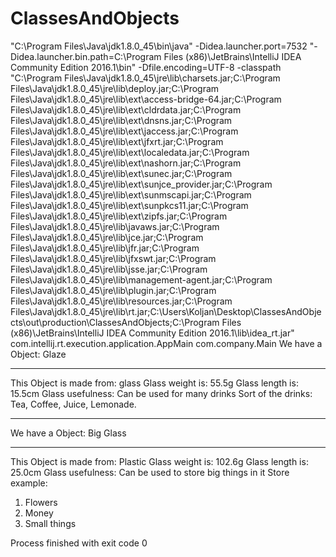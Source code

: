 # ClassesAndObjects
"C:\Program Files\Java\jdk1.8.0_45\bin\java" -Didea.launcher.port=7532 "-Didea.launcher.bin.path=C:\Program Files (x86)\JetBrains\IntelliJ IDEA Community Edition 2016.1\bin" -Dfile.encoding=UTF-8 -classpath "C:\Program Files\Java\jdk1.8.0_45\jre\lib\charsets.jar;C:\Program Files\Java\jdk1.8.0_45\jre\lib\deploy.jar;C:\Program Files\Java\jdk1.8.0_45\jre\lib\ext\access-bridge-64.jar;C:\Program Files\Java\jdk1.8.0_45\jre\lib\ext\cldrdata.jar;C:\Program Files\Java\jdk1.8.0_45\jre\lib\ext\dnsns.jar;C:\Program Files\Java\jdk1.8.0_45\jre\lib\ext\jaccess.jar;C:\Program Files\Java\jdk1.8.0_45\jre\lib\ext\jfxrt.jar;C:\Program Files\Java\jdk1.8.0_45\jre\lib\ext\localedata.jar;C:\Program Files\Java\jdk1.8.0_45\jre\lib\ext\nashorn.jar;C:\Program Files\Java\jdk1.8.0_45\jre\lib\ext\sunec.jar;C:\Program Files\Java\jdk1.8.0_45\jre\lib\ext\sunjce_provider.jar;C:\Program Files\Java\jdk1.8.0_45\jre\lib\ext\sunmscapi.jar;C:\Program Files\Java\jdk1.8.0_45\jre\lib\ext\sunpkcs11.jar;C:\Program Files\Java\jdk1.8.0_45\jre\lib\ext\zipfs.jar;C:\Program Files\Java\jdk1.8.0_45\jre\lib\javaws.jar;C:\Program Files\Java\jdk1.8.0_45\jre\lib\jce.jar;C:\Program Files\Java\jdk1.8.0_45\jre\lib\jfr.jar;C:\Program Files\Java\jdk1.8.0_45\jre\lib\jfxswt.jar;C:\Program Files\Java\jdk1.8.0_45\jre\lib\jsse.jar;C:\Program Files\Java\jdk1.8.0_45\jre\lib\management-agent.jar;C:\Program Files\Java\jdk1.8.0_45\jre\lib\plugin.jar;C:\Program Files\Java\jdk1.8.0_45\jre\lib\resources.jar;C:\Program Files\Java\jdk1.8.0_45\jre\lib\rt.jar;C:\Users\Koljan\Desktop\ClassesAndObjects\out\production\ClassesAndObjects;C:\Program Files (x86)\JetBrains\IntelliJ IDEA Community Edition 2016.1\lib\idea_rt.jar" com.intellij.rt.execution.application.AppMain com.company.Main
We have a Object: Glaze
______________________________________________________________
This Object is made from: glass
Glass weight is: 55.5g
Glass length is: 15.5cm
Glass usefulness: Can be used for many drinks
Sort of the drinks:
Tea, Coffee, Juice, Lemonade. 
______________________________________________________________

We have a Object: Big Glass
______________________________________________________________
This Object is made from: Plastic
Glass weight is: 102.6g
Glass length is: 25.0cm
Glass usefulness: Can be used to store big things in it
Store example:
1. Flowers
1. Money
1. Small things

Process finished with exit code 0
